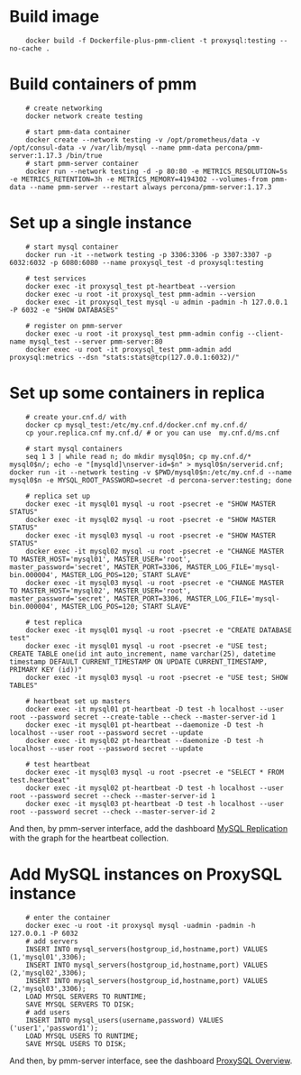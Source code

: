 Build image
===========

        docker build -f Dockerfile-plus-pmm-client -t proxysql:testing --no-cache .

Build containers of pmm
=======================

        # create networking
        docker network create testing

        # start pmm-data container
        docker create --network testing -v /opt/prometheus/data -v /opt/consul-data -v /var/lib/mysql --name pmm-data percona/pmm-server:1.17.3 /bin/true
        # start pmm-server container
        docker run --network testing -d -p 80:80 -e METRICS_RESOLUTION=5s -e METRICS_RETENTION=3h -e METRICS_MEMORY=4194302 --volumes-from pmm-data --name pmm-server --restart always percona/pmm-server:1.17.3

Set up a single instance
========================

        # start mysql container
        docker run -it --network testing -p 3306:3306 -p 3307:3307 -p 6032:6032 -p 6080:6080 --name proxysql_test -d proxysql:testing

        # test services
        docker exec -it proxysql_test pt-heartbeat --version
        docker exec -u root -it proxysql_test pmm-admin --version
        docker exec -it proxysql_test mysql -u admin -padmin -h 127.0.0.1 -P 6032 -e "SHOW DATABASES"

        # register on pmm-server
        docker exec -u root -it proxysql_test pmm-admin config --client-name mysql_test --server pmm-server:80
        docker exec -u root -it proxysql_test pmm-admin add proxysql:metrics --dsn "stats:stats@tcp(127.0.0.1:6032)/"

Set up some containers in replica
=================================

        # create your.cnf.d/ with
        docker cp mysql_test:/etc/my.cnf.d/docker.cnf my.cnf.d/
        cp your.replica.cnf my.cnf.d/ # or you can use  my.cnf.d/ms.cnf

        # start mysql containers
        seq 1 3 | while read n; do mkdir mysql0$n; cp my.cnf.d/* mysql0$n/; echo -e "[mysqld]\nserver-id=$n" > mysql0$n/serverid.cnf; docker run -it --network testing -v $PWD/mysql0$n:/etc/my.cnf.d --name mysql0$n -e MYSQL_ROOT_PASSWORD=secret -d percona-server:testing; done

        # replica set up
        docker exec -it mysql01 mysql -u root -psecret -e "SHOW MASTER STATUS"
        docker exec -it mysql02 mysql -u root -psecret -e "SHOW MASTER STATUS"
        docker exec -it mysql03 mysql -u root -psecret -e "SHOW MASTER STATUS"
        docker exec -it mysql02 mysql -u root -psecret -e "CHANGE MASTER TO MASTER_HOST='mysql01', MASTER_USER='root', master_password='secret', MASTER_PORT=3306, MASTER_LOG_FILE='mysql-bin.000004', MASTER_LOG_POS=120; START SLAVE"
        docker exec -it mysql03 mysql -u root -psecret -e "CHANGE MASTER TO MASTER_HOST='mysql02', MASTER_USER='root', master_password='secret', MASTER_PORT=3306, MASTER_LOG_FILE='mysql-bin.000004', MASTER_LOG_POS=120; START SLAVE"

        # test replica
        docker exec -it mysql01 mysql -u root -psecret -e "CREATE DATABASE test"
        docker exec -it mysql01 mysql -u root -psecret -e "USE test; CREATE TABLE one(id int auto_increment, name varchar(25), datetime timestamp DEFAULT CURRENT_TIMESTAMP ON UPDATE CURRENT_TIMESTAMP, PRIMARY KEY (id))"
        docker exec -it mysql03 mysql -u root -psecret -e "USE test; SHOW TABLES"

        # heartbeat set up masters
        docker exec -it mysql01 pt-heartbeat -D test -h localhost --user root --password secret --create-table --check --master-server-id 1
        docker exec -it mysql01 pt-heartbeat --daemonize -D test -h localhost --user root --password secret --update
        docker exec -it mysql02 pt-heartbeat --daemonize -D test -h localhost --user root --password secret --update
        
        # test heartbeat
        docker exec -it mysql03 mysql -u root -psecret -e "SELECT * FROM test.heartbeat"
        docker exec -it mysql02 pt-heartbeat -D test -h localhost --user root --password secret --check --master-server-id 1
        docker exec -it mysql03 pt-heartbeat -D test -h localhost --user root --password secret --check --master-server-id 2

And then, by pmm-server interface, add the dashboard [MySQL Replication](https://github.com/percona/grafana-dashboards/blob/master/dashboards/MySQL_Replication.json) with the graph for the heartbeat collection.

Add MySQL instances on ProxySQL instance
========================================

        # enter the container
        docker exec -u root -it proxysql mysql -uadmin -padmin -h 127.0.0.1 -P 6032
        # add servers
        INSERT INTO mysql_servers(hostgroup_id,hostname,port) VALUES (1,'mysql01',3306);
        INSERT INTO mysql_servers(hostgroup_id,hostname,port) VALUES (2,'mysql02',3306);
        INSERT INTO mysql_servers(hostgroup_id,hostname,port) VALUES (2,'mysql03',3306);
        LOAD MYSQL SERVERS TO RUNTIME;
        SAVE MYSQL SERVERS TO DISK;
        # add users
        INSERT INTO mysql_users(username,password) VALUES ('user1','password1');
        LOAD MYSQL USERS TO RUNTIME;
        SAVE MYSQL USERS TO DISK;

And then, by pmm-server interface, see the dashboard [ProxySQL Overview](https://github.com/percona/grafana-dashboards/blob/master/dashboards/ProxySQL_Overview.json).